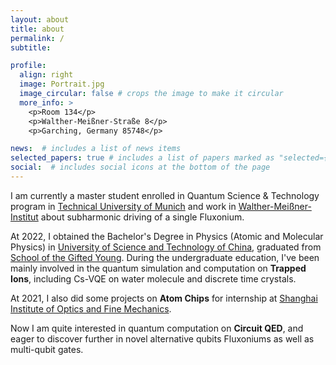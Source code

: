 ```yaml
---
layout: about
title: about
permalink: /
subtitle: 

profile:
  align: right
  image: Portrait.jpg
  image_circular: false # crops the image to make it circular
  more_info: >
    <p>Room 134</p>
    <p>Walther-Meißner-Straße 8</p>
    <p>Garching, Germany 85748</p>

news:  # includes a list of news items
selected_papers: true # includes a list of papers marked as "selected={true}"
social:  # includes social icons at the bottom of the page
---
```


I am currently a master student enrolled in Quantum Science & Technology program in [Technical University of Munich](https://www.tum.de/) and work in [Walther-Meißner-Institut](https://www.wmi.badw.de) about subharmonic driving of a single Fluxonium. 

At 2022, I obtained the Bachelor's Degree in Physics (Atomic and Molecular Physics) in [University of Science and Technology of China](https://en.ustc.edu.cn/), graduated from [School of the Gifted Young](http://en.scgy.ustc.edu.cn/).
During the undergraduate education, I've been mainly involved in the quantum simulation and computation on **Trapped Ions**, including Cs-VQE on water molecule and discrete time crystals. 

At 2021, I also did some projects on **Atom Chips** for internship at [Shanghai Institute of Optics and Fine Mechanics](http://english.siom.cas.cn/).

Now I am quite interested in quantum computation on **Circuit QED**, and eager to discover further in novel alternative qubits Fluxoniums as well as multi-qubit gates.

